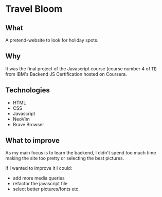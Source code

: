 # Travel Bloom

## What
A pretend-website to look for holiday spots.

## Why 
It was the final project of the Javascript course (course number 4 of 11) from IBM's Backend JS Certification hosted on Coursera.

## Technologies

- HTML
- CSS
- Javascript
- NeoVim
- Brave Browser

## What to improve
As my main focus is to learn the backend, I didn't spend too much time making the site too pretty or selecting the best pictures.

If I wanted to improve it I could:
- add more media queries
- refactor the javascript file
- select better pictures/fonts etc.
